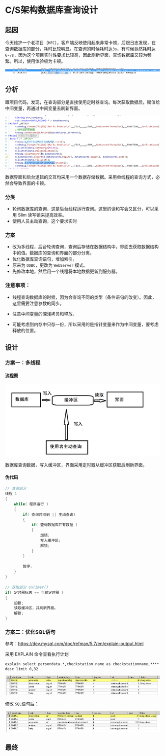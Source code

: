 # C/S架构数据库查询设计

## 起因

​		今天维护一个老项目（`MFC`），客户端反映使用起来非常卡顿，后跟日志发现，在查询数据库的部分，耗时比较明显。在查询的时候耗时达`3s`，有时候竟然耗时达 `6-7s`，因为这个项目实时性要求比较高，因此刷新界面，查询数据库又较为频繁。所以，使用体验极为卡顿。

![1624332042194](images/1624332042194.png)

## 分析

​		跟项目代码，发现，在查询部分是直接使用定时器查询。每次获取数据后，赋值给中间变量，再通过中间变量去刷新界面。

![](images/1624333338440.png)



​		数据界面和后台逻辑的交互均采用一个数据存储数据。采用单线程的查询方式，必然会导致界面的卡顿。

### 分类

* 轮询数据库的查询，这是后台线程运行查询。这里的读和写会又区分，可以采用 Slim 读写锁来提高效率。
* 使用人员主动查询，这个要求实时

### 方案

* 改为多线程，后台轮询查询，查询后存储在数据结构中，界面去获取数据结构中的值。数据库的查询和界面的部分分离。
* 优化数据库查询语句，增加索引。
* 原来为 `ODBC`，更改为  `WebServer` 模式。
* 先修改本地，然后用一个线程将本地数据更新到服务器。

### 注意事项：

* 线程查询数据库的时候，因为会查询不同的类型（条件语句的改变）。因此，这里需要注意参数的同步。

* 注意中间变量的深浅拷贝和释放。

* 可能考虑到内存中只存一份，所以采用的是指针变量来作为中间变量，要考虑释放的位置。

  

## 设计

### 方案一：多线程

#### 流程图

![](images/1624339922122.png)

​		数据库查询数据，写入缓冲区，界面采用定时器从缓冲区获取后刷新界面。

#### 伪代码

~~~c++
// 查询部分
线程 1
{
    while( 程序运行 )
    {
		if( 查询时间到 || 主动查询)
        {
          	if( 查询数据库并有数据 ) 
	      	{
    			加锁;	
    			写入缓冲区;
	    		解锁;    
			}
        }
        
        暂停;
    }	
}

// 获取部分 onTimer()
if( 定时器标志 == 当前定时器 )
{
    加锁;
    读取缓冲区，并刷新界面。
    解锁;    
}
~~~



### 方案二：优化SQL语句

参考：https://dev.mysql.com/doc/refman/5.7/en/explain-output.html

采用  EXPLAIN  命令查看执行计划

~~~mysql
explain select persondata.*,checkstation.name as checkstationname,****  desc limit 0,32
~~~

![1624418240641](images/1624418240641.png)

修改 `SQL`语句后：

![1624435148872](images/1624435148872.png)

## 最终